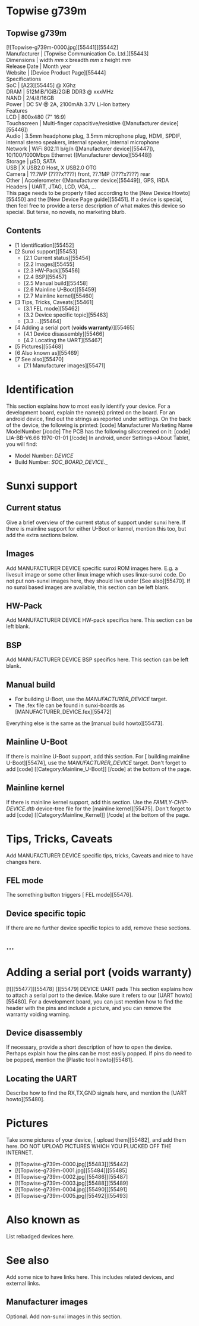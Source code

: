 # Topwise g739m
Topwise g739m  
---  
[![Topwise-g739m-0000.jpg][55441]][55442]  
Manufacturer |  [Topwise Communication Co. Ltd.][55443]  
Dimensions |  width _mm_ x breadth _mm_ x height _mm_  
Release Date |  Month year  
Website |  [Device Product Page][55444]  
Specifications   
SoC |  [A23][55445] @ XGhz   
DRAM |  512MiB/1GiB/2GiB DDR3 @ xxxMHz   
NAND |  2/4/8/16GB   
Power |  DC 5V @ 2A, 2100mAh 3.7V Li-Ion battery   
Features   
LCD |  800x480 (7" 16:9)   
Touchscreen |  Multi-finger capacitive/resistive ([Manufacturer device][55446])   
Audio |  3.5mm headphone plug, 3.5mm microphone plug, HDMI, SPDIF, internal stereo speakers, internal speaker, internal microphone   
Network |  WiFi 802.11 b/g/n ([Manufacturer device][55447]), 10/100/1000Mbps Ethernet ([Manufacturer device][55448])   
Storage |  µSD, SATA   
USB |  X USB2.0 Host, X USB2.0 OTG   
Camera |  ??.?MP (????x????) front, ??.?MP (????x????) rear   
Other |  Accelerometer ([Manufacturer device][55449]), GPS, IRDA   
Headers |  UART, JTAG, LCD, VGA, ...   
This page needs to be properly filled according to the [New Device Howto][55450] and the [New Device Page guide][55451].
If a device is special, then feel free to provide a terse description of what makes this device so special. But terse, no novels, no marketing blurb.
## Contents
  * [1 Identification][55452]
  * [2 Sunxi support][55453]
    * [2.1 Current status][55454]
    * [2.2 Images][55455]
    * [2.3 HW-Pack][55456]
    * [2.4 BSP][55457]
    * [2.5 Manual build][55458]
    * [2.6 Mainline U-Boot][55459]
    * [2.7 Mainline kernel][55460]
  * [3 Tips, Tricks, Caveats][55461]
    * [3.1 FEL mode][55462]
    * [3.2 Device specific topic][55463]
    * [3.3 ...][55464]
  * [4 Adding a serial port (**voids warranty**)][55465]
    * [4.1 Device disassembly][55466]
    * [4.2 Locating the UART][55467]
  * [5 Pictures][55468]
  * [6 Also known as][55469]
  * [7 See also][55470]
    * [7.1 Manufacturer images][55471]

# Identification
This section explains how to most easily identify your device. For a development board, explain the name(s) printed on the board. For an android device, find out the strings as reported under settings.
On the back of the device, the following is printed: 
[code] 
    Manufacturer Marketing Name
    ModelNumber
[/code]
The PCB has the following silkscreened on it: 
[code] 
    LIA-BB-V6.66
    1970-01-01
[/code]
In android, under Settings->About Tablet, you will find: 
  * Model Number: _DEVICE_
  * Build Number: _SOC_BOARD_DEVICE_*.*_

# Sunxi support
## Current status
Give a brief overview of the current status of support under sunxi here. If there is mainline support for either U-Boot or kernel, mention this too, but add the extra sections below.
## Images
Add MANUFACTURER DEVICE specific sunxi ROM images here. E.g. a livesuit image or some other linux image which uses linux-sunxi code. Do not put non-sunxi images here, they should live under [See also][55470]. If no sunxi based images are available, this section can be left blank.
## HW-Pack
Add MANUFACTURER DEVICE HW-pack specifics here. This section can be left blank.
## BSP
Add MANUFACTURER DEVICE BSP specifics here. This section can be left blank.
## Manual build
  * For building U-Boot, use the _MANUFACTURER_DEVICE_ target.
  * The .fex file can be found in sunxi-boards as [MANUFACTURER_DEVICE.fex][55472]

Everything else is the same as the [manual build howto][55473]. 
## Mainline U-Boot
If there is mainline U-Boot support, add this section.
For [ building mainline U-Boot][55474], use the _MANUFACTURER_DEVICE_ target. 
Don't forget to add 
[code]
    [[Category:Mainline_U-Boot]]
[/code]
at the bottom of the page.
## Mainline kernel
If there is mainline kernel support, add this section.
Use the _FAMILY-CHIP-DEVICE.dtb_ device-tree file for the [mainline kernel][55475]. 
Don't forget to add 
[code]
    [[Category:Mainline_Kernel]]
[/code]
at the bottom of the page.
# Tips, Tricks, Caveats
Add MANUFACTURER DEVICE specific tips, tricks, Caveats and nice to have changes here.
## FEL mode
The something button triggers [ FEL mode][55476]. 
## Device specific topic
If there are no further device specific topics to add, remove these sections.
## ...
# Adding a serial port (**voids warranty**)
[![][55477]][55478]
[][55479]
DEVICE UART pads
This section explains how to attach a serial port to the device. Make sure it refers to our [UART howto][55480]. For a development board, you can just mention how to find the header with the pins and include a picture, and you can remove the warranty voiding warning.
## Device disassembly
If necessary, provide a short description of how to open the device. Perhaps explain how the pins can be most easily popped. If pins do need to be popped, mention the [Plastic tool howto][55481].
## Locating the UART
Describe how to find the RX,TX,GND signals here, and mention the [UART howto][55480].
# Pictures
Take some pictures of your device, [ upload them][55482], and add them here. DO NOT UPLOAD PICTURES WHICH YOU PLUCKED OFF THE INTERNET.
  * [![Topwise-g739m-0000.jpg][55483]][55442]
  * [![Topwise-g739m-0001.jpg][55484]][55485]
  * [![Topwise-g739m-0002.jpg][55486]][55487]
  * [![Topwise-g739m-0003.jpg][55488]][55489]
  * [![Topwise-g739m-0004.jpg][55490]][55491]
  * [![Topwise-g739m-0005.jpg][55492]][55493]

# Also known as
List rebadged devices here.
# See also
Add some nice to have links here. This includes related devices, and external links.
## Manufacturer images
Optional. Add non-sunxi images in this section.
